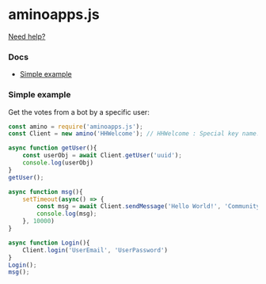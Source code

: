 # aminoapps.js

[Need help?](https://discord.gg/GWCyYThq2C)

### Docs
- [Simple example](#simple-example)

### Simple example
Get the votes from a bot by a specific user:
```js
const amino = require('aminoapps.js');
const Client = new amino('HHWelcome'); // HHWelcome : Special key name!

async function getUser(){
    const userObj = await Client.getUser('uuid'); 
    console.log(userObj)
}
getUser();

async function msg(){
    setTimeout(async() => {
        const msg = await Client.sendMessage('Hello World!', 'CommunityId', 'ChatId', 0); // CommunityId : Not actual communityId, CommmunityId has ex: x126936831 (x is already handled! So don't put x in front)
        console.log(msg);
    }, 10000)
}

async function Login(){
    Client.login('UserEmail', 'UserPassword')
}
Login();
msg();

```
